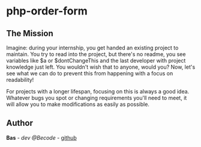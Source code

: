 # php-order-form

## The Mission

Imagine: during your internship, you get handed an existing project to maintain.
You try to read into the project, but there's no readme, you see variables like $a or $dontChangeThis and the last developer with project knowledge just left.
You wouldn't wish that to anyone, would you? Now, let's see what we can do to prevent this from happening with a focus on readability!

For projects with a longer lifespan, focusing on this is always a good idea.
Whatever bugs you spot or changing requirements you'll need to meet, it will allow you to make modifications as easily as possible.

## Author

**Bas** - _dev @Becode_ - [github](https://github.com/basmahieu)
